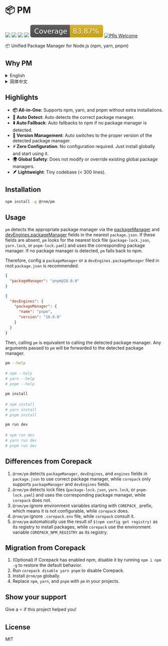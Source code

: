 # 📦 PM

[![](https://img.shields.io/npm/l/@rnm/pm.svg)](https://github.com/rnmjs/pm/blob/main/LICENSE)
[![](https://img.shields.io/npm/v/@rnm/pm.svg)](https://www.npmjs.com/package/@rnm/pm)
[![](https://img.shields.io/npm/dm/@rnm/pm.svg)](https://www.npmjs.com/package/@rnm/pm)
[![](https://packagephobia.com/badge?p=@rnm/pm)](https://packagephobia.com/result?p=@rnm/pm)
[![](https://raw.githubusercontent.com/rnmjs/pm/refs/heads/main/packages/pm/badge/coverage.svg)]()
[![PRs Welcome](https://img.shields.io/badge/PRs-welcome-brightgreen.svg)](https://github.com/rnmjs/pm?tab=readme-ov-file#contributing)

📦 Unified Package Manager for Node.js (npm, yarn, pnpm)

## Why PM

<details>
<summary>English</summary>

Regarding the usage scenarios of package managers like npm, yarn, and pnpm, we can divide them into two categories:

- **Global Scope**: When installing global CLI tools, such as `tsx`, `pm2`, `serve`, etc., it is recommended to use **npm** for installation.
- **Project Scope**: During project development, it is recommended to use the package manager and version required by the project.

The former is easy to achieve because npm is already installed on your system by default with Node.js. You just need to run `npm i -g <package>` to globally install the CLI tool you want.

However, there has never been a good solution for the latter. When developing multiple projects, developers often need to manually switch between package managers and their versions across projects. If the wrong package manager or version is chosen, it can often lead to bugs or even prevent the project from running, which is a mental burden on developers. Corepack is one solution, but it is still not perfect, as it does not automatically enable npm and still requires attention to which package manager the project uses, without automatic detection.

To solve the problem of automatically switching package managers during project development, `@rnm/pm` was created. It allows you to automatically, seamlessly, and with zero configuration use the correct package manager and its version.

In summary: **Use npm for installing global CLI tools, and use `@rnm/pm` for daily project development!**

</details>

<details>
<summary>简体中文</summary>

关于 npm、yarn、pnpm 等包管理器的使用场景，我们可以分为 2 种情况：

- **全局维度**：安装全局 CLI 工具时，例如 `tsx`、`pm2`、`serve` 等，推荐使用 **npm** 来安装它们。
- **项目维度**：开发项目时，则推荐使用项目要求的包管理器和要求的版本来开发。

前者很容易做到，因为 npm 已经默认随着 Node.js 安装在你的系统中，你只需要 `npm i -g <package>` 即可全局安装你想要的 CLI 工具。

然而后者一直没有很好的解决方案，在开发多个项目时，开发者经常需要在项目间反复手动切换包管理器以及包管理器的版本。一旦包管理器和版本选择不对，往往会给项目带来 Bug，甚至运行不起来，这对开发者来说是一个心智负担。Corepack 是解决方案之一，但仍然不够完美，一来不自动启用 npm，二来仍然需要关注项目使用的是哪个包管理，不能自动检测。

为了解决项目开发时手动切换包管理器的痛点，`@rnm/pm` 应运而生。它能让你自动、无缝、零配置地使用正确的包管理器及其版本。

总之，我们推荐：

- **全局 CLI 工具**：继续使用 npm 安装。
- **项目开发**：统一使用 `@rnm/pm`，而非 npm、yarn、pnpm，以享受自动化的便利。

</details>

## Highlights

- **📦 All-in-One**: Supports npm, yarn, and pnpm without extra installations.
- **🎯 Auto Detect**: Auto detects the correct package manager.
- **⬇️ Auto Fallback**: Auto fallbacks to npm if no package manager is detected.
- **🔀 Version Management**: Auto switches to the proper version of the detected package manager.
- **⚡️ Zero Configuration**: No configuration required. Just install globally and start using it.
- **🌍 Global Safety**: Does not modify or override existing global package managers.
- **🪶 Lightweight**: Tiny codebase (< 300 lines).

## Installation

```bash
npm install -g @rnm/pm
```

## Usage

`pm` detects the appropriate package manager via the [packageManager](https://github.com/nodejs/corepack?tab=readme-ov-file#when-authoring-packages) and [devEngines.packageManager](https://docs.npmjs.com/cli/v11/configuring-npm/package-json#devengines) fields in the nearest `package.json`. If these fields are absent, `pm` looks for the nearest lock file (`package-lock.json`, `yarn.lock`, or `pnpm-lock.yaml`) and uses the corresponding package manager. If no package manager is detected, `pm` falls back to npm.

Therefore, config a `packageManager` or a `devEngines.packageManager` filed in root `package.json` is recommended.

```json
{
  "packageManager": "pnpm@10.0.0"
}
```

```json
{
  "devEngines": {
    "packageManager": {
      "name": "pnpm",
      "version": "10.0.0"
    }
  }
}
```

Then, calling `pm` is equivalent to calling the detected package manager. Any arguments passed to `pm` will be forwarded to the detected package manager.

```bash
pm --help

# npm --help
# yarn --help
# pnpm --help
```

```bash
pm install

# npm install
# yarn install
# pnpm install
```

```bash
pm run dev

# npm run dev
# yarn run dev
# pnpm run dev
```

## Differences from Corepack

1. `@rnm/pm` detects `packageManager`, `devEngines`, and `engines` fields in `package.json` to use correct package manager, while `corepack` only supports `packageManager` and `devEngines` fields.
2. `@rnm/pm` detects lock files (`package-lock.json`, `yarn.lock`, or `pnpm-lock.yaml`) and uses the corresponding package manager, while `corepack` does not.
3. `@rnm/pm` ignore environment variables starting with `COREPACK_` prefix, which means it is not configurable, while `corepack` does.
4. `@rnm/pm` ignore `.corepack.env` file, while `corepack` consult it.
5. `@rnm/pm` automatically use the result of `$(npm config get registry)` as its registry to install packages, while `corepack` use the environment variable `COREPACK_NPM_REGISTRY` as its registry.

## Migration from Corepack

1. (Optional) If Corepack has enabled npm, disable it by running `npm i npm -g` to restore the default behavior.
2. Run `corepack disable yarn pnpm` to disable Corepack.
3. Install `@rnm/pm` globally.
4. Replace `npm`, `yarn`, and `pnpm` with `pm` in your projects.

## Show your support

Give a ⭐️ if this project helped you!

## License

MIT
